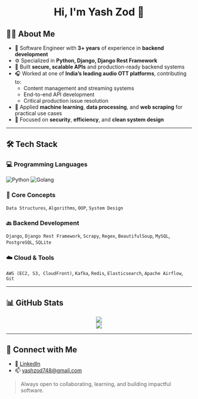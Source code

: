 <h1 align="center">Hi, I'm Yash Zod 👋</h1>

## 🧑‍💻 About Me

- 💼 Software Engineer with **3+ years** of experience in **backend development**
- ⚙️ Specialized in **Python, Django, Django Rest Framework**
- 🚀 Built **secure, scalable APIs** and production-ready backend systems
- 🎧 Worked at one of **India’s leading audio OTT platforms**, contributing to:
  - Content management and streaming systems
  - End-to-end API development
  - Critical production issue resolution
- 🧠 Applied **machine learning**, **data processing**, and **web scraping** for practical use cases
- 🔐 Focused on **security**, **efficiency**, and **clean system design**

---

## 🛠️ Tech Stack

### 💻 Programming Languages  
![Python](https://img.shields.io/badge/-Python-000?style=for-the-badge&logo=python&logoColor=00FF00)
![Golang](https://img.shields.io/badge/-Golang-000?style=for-the-badge&logo=go&logoColor=00FF00)

### 🧠 Core Concepts  
`Data Structures`, `Algorithms`, `OOP`, `System Design`

### 🔙 Backend Development  
`Django`, `Django Rest Framework`, `Scrapy`, `Regex`, `BeautifulSoup`, `MySQL`, `PostgreSQL`, `SQLite`

### ☁️ Cloud & Tools  
`AWS (EC2, S3, CloudFront)`, `Kafka`, `Redis`, `Elasticsearch`, `Apache Airflow`, `Git`

---

## 📊 GitHub Stats

<p align="center">
  <img src="https://github-readme-stats.vercel.app/api?username=yashzod&show_icons=true&theme=radical&hide_border=true&icon_color=00FF00&v=7" />
  <br>
  <img src="https://github-readme-stats.vercel.app/api/top-langs/?username=yashzod&layout=compact&theme=radical&hide_border=true&v=7" />
</p>

---

## 🤝 Connect with Me

- 🔗 [LinkedIn](https://www.linkedin.com/in/yashzod)
- 📫 yashzod748@gmail.com

> Always open to collaborating, learning, and building impactful software.
